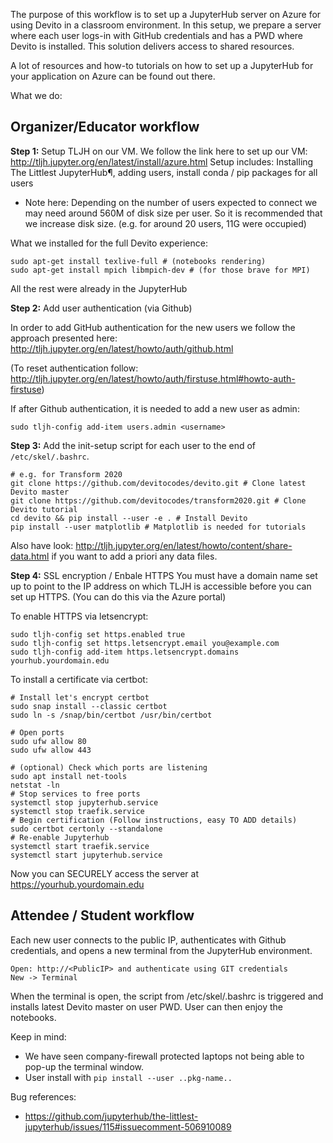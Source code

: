 The purpose of this workflow is to set up a JupyterHub server on Azure for using Devito in a classroom environment.
In this setup, we prepare a server where each user logs-in with GitHub credentials and has a PWD where Devito is installed. This solution delivers access to shared resources.

A lot of resources and how-to tutorials on how to set up a JupyterHub for your application on Azure can be found out there.

What we do:

## Organizer/Educator workflow

**Step 1:** Setup TLJH on our VM.
We follow the link here to set up our VM:
http://tljh.jupyter.org/en/latest/install/azure.html
Setup includes: Installing The Littlest JupyterHub¶, adding users, install conda / pip packages for all users

- Note here: Depending on the number of users expected to connect we may need around 560M of disk size per user. So it is recommended that we increase disk size. (e.g. for around 20 users, 11G were occupied)

What we installed for the full Devito experience:
```
sudo apt-get install texlive-full # (notebooks rendering)
sudo apt-get install mpich libmpich-dev # (for those brave for MPI)
```
All the rest were already in the JupyterHub


**Step 2:** Add user authentication (via Github)

In order to add GitHub authentication for the new users we follow the approach presented here:
http://tljh.jupyter.org/en/latest/howto/auth/github.html

(To reset authentication follow: http://tljh.jupyter.org/en/latest/howto/auth/firstuse.html#howto-auth-firstuse)

If after Github authentication, it is needed to add a new user as admin:
```
sudo tljh-config add-item users.admin <username>
```



**Step 3:** Add the init-setup script for each user to the end of `/etc/skel/.bashrc`. 

```
# e.g. for Transform 2020
git clone https://github.com/devitocodes/devito.git # Clone latest Devito master
git clone https://github.com/devitocodes/transform2020.git # Clone Devito tutorial
cd devito && pip install --user -e . # Install Devito
pip install --user matplotlib # Matplotlib is needed for tutorials
```

Also have look: http://tljh.jupyter.org/en/latest/howto/content/share-data.html if you want to add
a priori any data files.

**Step 4:** SSL encryption / Enbale HTTPS
You must have a domain name set up to point to the IP address on which TLJH is accessible before you can set up HTTPS. (You can do this via the Azure portal)

To enable HTTPS via letsencrypt:
```
sudo tljh-config set https.enabled true
sudo tljh-config set https.letsencrypt.email you@example.com
sudo tljh-config add-item https.letsencrypt.domains yourhub.yourdomain.edu
```
To install a certificate via certbot:
```
# Install let's encrypt certbot
sudo snap install --classic certbot
sudo ln -s /snap/bin/certbot /usr/bin/certbot

# Open ports
sudo ufw allow 80
sudo ufw allow 443

# (optional) Check which ports are listening
sudo apt install net-tools
netstat -ln
# Stop services to free ports
systemctl stop jupyterhub.service
systemctl stop traefik.service
# Begin certification (Follow instructions, easy TO ADD details)
sudo certbot certonly --standalone
# Re-enable Jupyterhub
systemctl start traefik.service
systemctl start jupyterhub.service
```
Now you can SECURELY access the server at https://yourhub.yourdomain.edu

## Attendee / Student workflow

Each new user connects to the public IP, authenticates with Github credentials, and opens a new terminal from the JupyterHub environment.
```
Open: http://<PublicIP> and authenticate using GIT credentials
New -> Terminal
```

When the terminal is open, the script from /etc/skel/.bashrc is triggered and installs latest Devito master on user PWD. User can then enjoy the notebooks.


Keep in mind:
- We have seen company-firewall protected laptops not being able to pop-up the terminal window.
- User install with `pip install --user ..pkg-name..`

Bug references:
- https://github.com/jupyterhub/the-littlest-jupyterhub/issues/115#issuecomment-506910089